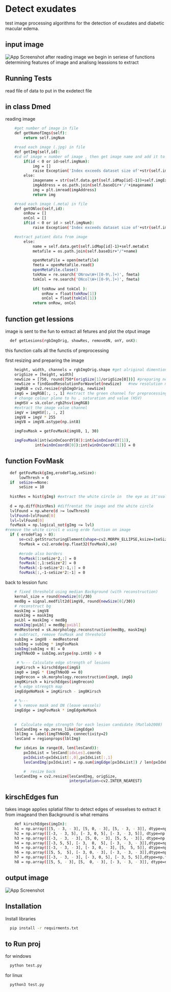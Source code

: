
# Detect exudates 

test image processing algorithms for the detection of exudates and diabetic macular edema.

## input image

![App Screenshot](https://via.placeholder.com/468x300?text=App+Screenshot+Here)
after reading image we begin in seriese of functions determining  features of image and analisng leassions to extract 

## Running Tests
read file of data to put in the exdetect file

## in class Dmed
reading image
```bash
    #get number of image in file
    def getNumofImgs(self):
        return self.imgNum

    #read each image (.jpg) in file 
    def getImg(self,id):
    #id of image = number of image , then get image name and add it to extention to read it
        if(id < 0 or id>self.imgNum):
            img = []
            raise Exception('Index exceeds dataset size of'+str(self.imgNum))
        else:
            imagename = str(self.data.get(self.idMap[id]-1))+self.imgExt
            imgAddress = os.path.join(self.baseDir+'/'+imagename)
            img = plt.imread(imgAddress)
            return img

    #read each image (.meta) in file 
    def getONloc(self,id):
        onRow = []
        onCol = []
        if(id < 0 or id > self.imgNum):
            raise Exception('Index exceeds dataset size of'+str(self.imgNum))

    #extract patient data from image 
        else:
            name = self.data.get(self.idMap[id]-1)+self.metaExt
            metafile = os.path.join(self.baseDir+"/"+name)

            openMetaFile = open(metafile)
            fmeta = openMetaFile.read()
            openMetaFile.close()
            tokRow = re.search('ONrow\W+([0-9\.]+)', fmeta)
            tokCol = re.search('ONcol\W+([0-9\.]+)', fmeta)
 
            if( tokRow and tokCol ):
                onRow = float(tokRow[1])
                onCol = float(tokCol[1])
            return onRow, onCol   
```
 ## function get lessions 
 
 image is sent to the fun to extract all fetures and plot the otput image

```bash
  def getLesions(rgbImgOrig, showRes, removeON, onY, onX):

```
this function calls all the functis of preprocessing

first resizing and preparing the image
```bash
    height, width, channels = rgbImgOrig.shape #get alriginal dimentions
    origSize = [height, width]
    newSize = [750, round(750*(origSize[1]/origSize[0]))] #preparing new size of image
    newSize = findGoodResolutionForWavelet(newSize)   #new resolution most sutibale for wavlet preprocessing if needed
    imgRGB = cv2.resize(rgbImgOrig, newSize)
    imgG = imgRGB[:, :, 1] #extract the green channel for preprocessing
    # change colour plane to hu , saturation and value (HSV)
    imgHSV = sk.color.rgb2hsv(imgRGB)
    #extract the image value channel
    imgV = imgHSV[:, :, 2]
    imgV8 = imgV * 255
    imgV8 = imgV8.astype(np.int8)
```

```bash
    imgFovMask = getFovMask(imgV8, 1, 30)

    imgFovMask[int(winOnCoordY[0]):int(winOnCoordY[1]),
             int(winOnCoordX[0]):int(winOnCoordX[1])] = 0
 ```
 ## function FovMask
  ```bash
    def getFovMask(gImg,erodeFlag,seSize): 
        lowThresh = 0
    if  seSize==None:
        seSize = 10
    
    histRes = hist(gImg) #extract the white circle in  the eye as it'svalue is zeros 
    
    d = np.diff(histRes) #diffrentat the image and the white circle
    lvlFound = np.where(d >= lowThresh)
    lvlFound=lvlFound[0]
    lvl=lvlFound[0]
    fovMask = np.logical_not(gImg <= lvl) 
#remove the white circcl e using erde function on image 
    if ( erodeFlag > 0):
        se=cv2.getStructuringElement(shape=cv2.MORPH_ELLIPSE,ksize=(seSize,seSize))
        fovMask = cv2.erode(np.float32(fovMask),se)
      
        #erode also borders
        fovMask[1:seSize*2,:] = 0
        fovMask[:,1:seSize*2] = 0
        fovMask[-1-seSize*2:-1,:] = 0
        fovMask[:,-1-seSize*2:-1] = 0
``` 
back to lession func
```bash
    # fixed threshold using median Background (with reconstruction)
    kernal_size = round(newSize[0]/30)
    medBg = signal.medfilt2d(imgV8, round(newSize[0]/30))
    # reconstruct bg
    maskImg = imgV8
    maskImg = maskImg
    pxLbl = maskImg < medBg
    maskImg[pxLbl] = medBg[pxLbl]
    medRestored = sk.morphology.reconstruction(medBg, maskImg)
    # subtract, remove fovMask and threshold
    subImg = imgV8 - medRestored
    subImg = subImg * imgFovMask
    subImg[subImg < 0] = 0
    imgThNoOD = subImg.astype(np.int8) > 0
``` 

```bash
     # %--- Calculate edge strength of lesions
    imgKirsch = kirschEdges(imgG)
    img0 = imgG * (imgThNoOD == 0)
    img0recon = sk.morphology.reconstruction(img0, imgG)
    img0Kirsch = kirschEdges(img0recon)
    # % edge strength map
    imgEdgeNoMask = imgKirsch - img0Kirsch
    
    # %---
    # % remove mask and ON (leave vessels)
    imgEdge = imgFovMask * imgEdgeNoMask
    
       
    #  Calculate edge strength for each lesion candidate (Matlab2008)
    lesCandImg = np.zeros_like(imgEdge)
    lblImg = label(imgThNoOD, connectivity=2)
    lesCand = regionprops(lblImg)

    for idxLes in range(0, len(lesCand)):
        pxIdxList = lesCand[idxLes].coords
        pxIdxList=pxIdxList[:,0],pxIdxList[:,1]
        lesCandImg[pxIdxList] = np.sum(imgEdge[pxIdxList]) / len(pxIdxList)

        #  resize back
    lesCandImg = cv2.resize(lesCandImg, origSize,
                            interpolation=cv2.INTER_NEAREST)
```

## kirschEdges fun 
takes image applies splatial filter to detect edges of vesselses to extract it from imageand then Background is what remains 
```bash
    def kirschEdges(imgIn):
    h1 = np.array([[5, - 3, - 3], [5, 0, - 3], [5, - 3, - 3]], dtype=np.float32)/15
    h2 = np.array([[-3, - 3, 5], [- 3, 0, 5], [- 3, - 3, 5]], dtype=np.float32)/15
    h3 = np.array([[-3, - 3, - 3], [5, 0, - 3], [5, 5, - 3]], dtype=np.float32)/15
    h4 = np.array([[-3, 5, 5], [- 3,  0,  5], [- 3, - 3, - 3]],dtype=np.float32)/15
    h5 = np.array([[-3, - 3, - 3], [- 3, 0, - 3], [5,  5, 5]], dtype=np.float32)/15
    h6 = np.array([[5, 5,  5], [- 3, 0, - 3], [- 3, - 3, - 3]],dtype=np.float32)/15
    h7 = np.array([[-3, - 3, - 3], [- 3, 0, 5], [- 3, 5, 5]],dtype=np.float32)/15
    h8 = np.array([[5, 5, - 3], [5,  0, - 3], [- 3, - 3, - 3]], dtype=np.float32)/15
```
 
## output image

![App Screenshot](https://via.placeholder.com/468x300?text=App+Screenshot+Here)


## Installation

Install libraries 

```bash
  pip install -r requirments.txt
```
 ## to Run proj

for windows

```bash
  python test.py
```
for linux

```bash
  python3 test.py
```


